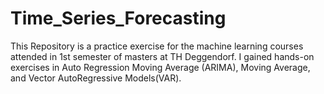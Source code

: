 # Time_Series_Forecasting
This Repository is a practice exercise for the machine learning courses attended in 1st semester of masters at TH Deggendorf. I gained hands-on exercises in Auto Regression Moving Average (ARIMA), Moving Average, and Vector AutoRegressive Models(VAR).
